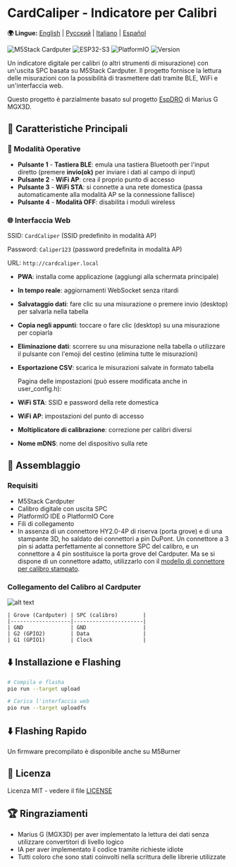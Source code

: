 # CardCaliper - Indicatore per Calibri

**🌍 Lingue:** [English](README.md) | [Русский](README_RU.md) | [Italiano](README_IT.md) | [Español](README_ES.md)

![M5Stack Cardputer](https://img.shields.io/badge/Hardware-M5Stack%20Cardputer-blue)
![ESP32-S3](https://img.shields.io/badge/MCU-ESP32--S3-green)
![PlatformIO](https://img.shields.io/badge/Platform-PlatformIO-orange)
![Version](https://img.shields.io/badge/Version-2.0.0-brightgreen)

Un indicatore digitale per calibri (o altri strumenti di misurazione) con un'uscita SPC basata su M5Stack Cardputer. Il progetto fornisce la lettura delle misurazioni con la possibilità di trasmettere dati tramite BLE, WiFi e un'interfaccia web.

Questo progetto è parzialmente basato sul progetto [EspDRO](https://github.com/MGX3D/EspDRO) di Marius G MGX3D.

## 🎯 Caratteristiche Principali

### 🔗 Modalità Operative
- **Pulsante 1** - **Tastiera BLE**: emula una tastiera Bluetooth per l'input diretto (premere **invio(ok)** per inviare i dati al campo di input)
- **Pulsante 2** - **WiFi AP**: crea il proprio punto di accesso
- **Pulsante 3** - **WiFi STA**: si connette a una rete domestica (passa automaticamente alla modalità AP se la connessione fallisce)
- **Pulsante 4** - **Modalità OFF**: disabilita i moduli wireless

### 🌐 Interfaccia Web
  SSID: `CardCaliper` (SSID predefinito in modalità AP)

  Password: `Caliper123` (password predefinita in modalità AP)

  URL: `http://cardcaliper.local`
- **PWA**: installa come applicazione (aggiungi alla schermata principale)
- **In tempo reale**: aggiornamenti WebSocket senza ritardi
- **Salvataggio dati**: fare clic su una misurazione o premere invio (desktop) per salvarla nella tabella
- **Copia negli appunti**: toccare o fare clic (desktop) su una misurazione per copiarla
- **Eliminazione dati**: scorrere su una misurazione nella tabella o utilizzare il pulsante con l'emoji del cestino (elimina tutte le misurazioni)
- **Esportazione CSV**: scarica le misurazioni salvate in formato tabella

  Pagina delle impostazioni (può essere modificata anche in user_config.h):
- **WiFi STA**: SSID e password della rete domestica
- **WiFi AP**: impostazioni del punto di accesso
- **Moltiplicatore di calibrazione**: correzione per calibri diversi
- **Nome mDNS**: nome del dispositivo sulla rete

## 🔧 Assemblaggio
### Requisiti
- M5Stack Cardputer
- Calibro digitale con uscita SPC
- PlatformIO IDE o PlatformIO Core
- Fili di collegamento
- In assenza di un connettore HY2.0-4P di riserva (porta grove) e di una stampante 3D,
 ho saldato dei connettori a pin DuPont. Un connettore a 3 pin si adatta perfettamente al connettore SPC del calibro, e un connettore a 4 pin sostituisce la porta grove del Cardputer.
 Ma se si dispone di un connettore adatto, utilizzarlo con il [modello di connettore per calibro stampato](https://github.com/MGX3D/EspDRO/blob/master/CAD/spc_connector.stl).

### Collegamento del Calibro al Cardputer
![alt text](images/Pinout.png)

```
| Grove (Cardputer) | SPC (calibro)        |
|-------------------|----------------------|
| GND               | GND                  |
| G2 (GPIO2)        | Data                 |
| G1 (GPIO1)        | Clock                |
```

## ⬇️ Installazione e Flashing

```bash
# Compila e flasha
pio run --target upload

# Carica l'interfaccia web
pio run --target uploadfs
```
## ⬇️ Flashing Rapido

Un firmware precompilato è disponibile anche su M5Burner

## 📄 Licenza

Licenza MIT - vedere il file [LICENSE](LICENSE)

## 🏆 Ringraziamenti

- Marius G (MGX3D) per aver implementato la lettura dei dati senza utilizzare convertitori di livello logico
- IA per aver implementato il codice tramite richieste idiote
- Tutti coloro che sono stati coinvolti nella scrittura delle librerie utilizzate
